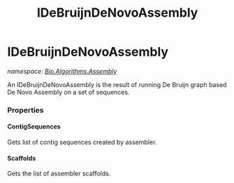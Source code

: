 ﻿---
title: IDeBruijnDeNovoAssembly
---

# IDeBruijnDeNovoAssembly
_namespace: [Bio.Algorithms.Assembly](N-Bio.Algorithms.Assembly.html)_

An IDeBruijnDeNovoAssembly is the result of running De Bruijn graph based 
 De Novo Assembly on a set of sequences.



### Properties

#### ContigSequences
Gets list of contig sequences created by assembler.
#### Scaffolds
Gets the list of assembler scaffolds.

